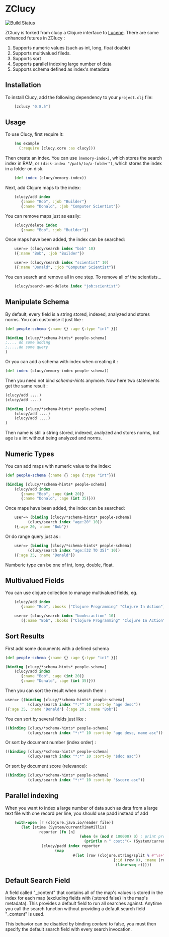 ZClucy 
=====

[![Build Status](https://secure.travis-ci.org/yxzhang/clucy.png?branch=master)](http://travis-ci.org/yxzhang/clucy)

ZClucy is forked from clucy  a Clojure interface to [Lucene](http://lucene.apache.org/).
There are some enhanced futures in ZClucy :

1. Supports numeric values (such as int, long, float double)  
1. Supports multivalued fileds.
1. Supports sort
1. Supports parallel indexing large number of data
1. Supports schema defined as index's  metadata


Installation
------------

To install Clucy, add the following dependency to your `project.clj`
file:

```clojure
    [zclucy "0.8.5"]
```

Usage
-----

To use Clucy, first require it:

```clojure
    (ns example
      (:require [clucy.core :as clucy]))
```

Then create an index. You can use `(memory-index)`, which stores the search
index in RAM, or `(disk-index "/path/to/a-folder")`, which stores the index in
a folder on disk.

```clojure
    (def index (clucy/memory-index))
```

Next, add Clojure maps to the index:

```clojure
    (clucy/add index
       {:name "Bob", :job "Builder"}
       {:name "Donald", :job "Computer Scientist"})
```

You can remove maps just as easily:

```clojure
    (clucy/delete index
       {:name "Bob", :job "Builder"})
```

Once maps have been added, the index can be searched:

```clojure
    user=> (clucy/search index "bob" 10)
    ({:name "Bob", :job "Builder"})
```

```clojure
    user=> (clucy/search index "scientist" 10)
    ({:name "Donald", :job "Computer Scientist"})
```

You can search and remove all in one step. To remove all of the
scientists...

```clojure
    (clucy/search-and-delete index "job:scientist")
```    

Manipulate Schema
--------------

By default, every field is a string stored, indexed, analyzed and stores norms. You can customise it just like :

```clojure
(def people-schema {:name {} :age {:type "int" }})
```

```clojure
(binding [clucy/*schema-hints* people-schema]
;.... do some adding
;.....do some query
)
```

Or you can add a schema with index when creating it :

```clojure
(def index (clucy/memory-index people-schema))
```

Then you need not  bind *schema-hints* anymore. Now here two statements get the same result :

```clojure
(clucy/add ....)
(clucy/add ....)
```

```clojure
(binding [clucy/*schema-hints* people-schema]
	(clucy/add ....)
	(clucy/add ....)
)
```

Then name is still a string stored, indexed, analyzed and stores norms, but age is a int without being analyzed and  norms.


Numeric Types
--------------

You can add maps with numeric value to the index:

```clojure
(def people-schema {:name {} :age {:type "int"}})
```

```clojure
(binding [clucy/*schema-hints* people-schema]
    (clucy/add index
       {:name "Bob", :age (int 20)}
       {:name "Donald", :age (int 35)}))
```
       
Once maps have been added, the index can be searched:

```clojure
	user=> (binding [clucy/*schema-hints* people-schema]
	      (clucy/search index "age:20" 10))
	({:age 20, :name "Bob"})
```
	
Or do range query just as :

```clojure
	user=> (binding [clucy/*schema-hints* people-schema]
   	      (clucy/search index "age:[32 TO 35]" 10))
	({:age 35, :name "Donald"})
```

Numberic type can be one of  int, long, double, float.

Multivalued Fields
--------------

You can use clojure collection to manage multivalued fields, eg. 

```clojure
    (clucy/add index
       {:name "Bob", :books ["Clojure Programming" "Clojure In Action"] }
```

```clojure
    user=> (clucy/search index "books:action" 10)
       ({:name "Bob", :books ["Clojure Programming" "Clojure In Action"]})
```

Sort Results
--------------
First add some documents with a defined schema

```clojure
(def people-schema {:name {} :age {:type "int" }})

(binding [clucy/*schema-hints* people-schema]
    (clucy/add index
       {:name "Bob", :age (int 20)}
       {:name "Donald", :age (int 35)}))
```

Then you can sort the result when search them :

```clojure
user=> ((binding [clucy/*schema-hints* people-schema]
          (clucy/search index "*:*" 10 :sort-by "age desc"))
({:age 35, :name "Donald"} {:age 20, :name "Bob"})
```

You can sort by several fields just like :

```clojure
((binding [clucy/*schema-hints* people-schema]
          (clucy/search index "*:*" 10 :sort-by "age desc, name asc"))
```

Or sort  by document number (index order) :

```clojure
((binding [clucy/*schema-hints* people-schema]
          (clucy/search index "*:*" 10 :sort-by "$doc asc"))
```
          
Or sort by  document score (relevance):

```clojure
((binding [clucy/*schema-hints* people-schema]
          (clucy/search index "*:*" 10 :sort-by "$score asc"))
```

Parallel indexing
--------------------

When you want to index a large number of data such as data from a large text file with one record per line,  you should use padd instead of add

```clojure
    (with-open [r (clojure.java.io/reader file)]
       (let [stime (System/currentTimeMillis)
               reporter (fn [n] 
                                 (when (= (mod n 100000) 0) ; print process per 100K
                                   (println n " cost:"(- (System/currentTimeMillis) stime)))) ]
                (clucy/padd index reporter 
                      (map 
                              #(let [row (clojure.string/split % #"\s+")] 
                                                {:id (row 0), :name (row 1) })
                                                 (line-seq r)))))
```

Default Search Field
--------------------

A field called "\_content" that contains all of the map's values is
stored in the index for each map (excluding fields with {:stored false}
in the map's metadata). This provides a default field to run all
searches against. Anytime you call the search function without
providing a default search field "\_content" is used.

This behavior can be disabled by binding *content* to false, you must
then specify the default search field with every search invocation.
